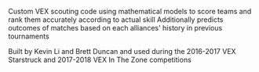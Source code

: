Custom VEX scouting code using mathematical models to score teams and rank them accurately according to actual skill
Additionally predicts outcomes of matches based on each alliances' history in previous tournaments

Built by Kevin Li and Brett Duncan and used during the 2016-2017 VEX Starstruck and 2017-2018 VEX In The Zone competitions